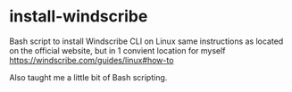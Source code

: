 # install-windscribe
Bash script to install Windscribe CLI on Linux
same instructions as located on the official website, but in 1 convient location for myself
https://windscribe.com/guides/linux#how-to


Also taught me a little bit of Bash scripting.
